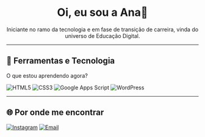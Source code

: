 <!-- Banner de boas-vindas -->
<div align="center">
  <h1> Oi, eu sou a Ana👋 </h1>
  <p> Iniciante no ramo da tecnologia e em fase de transição de carreira, vinda do universo de Educação Digital.</p>
</div>

---

## 🧰 Ferramentas e Tecnologia
<p> O que estou aprendendo agora? </p>
<!-- Use apenas o que você conhece/está aprendendo -->
<!-- Cada badge vem do shields.io; troque o texto depois de 'badge/' e o 'logo=' para outras techs -->

![HTML5](https://img.shields.io/badge/HTML5-E34F26?style=for-the-badge&logo=html5&logoColor=white)
![CSS3](https://img.shields.io/badge/CSS3-1572B6?style=for-the-badge&logo=css3&logoColor=white)
![Google Apps Script](https://img.shields.io/badge/Apps%20Script-4285F4?style=for-the-badge&logo=google&logoColor=white)
![WordPress](https://img.shields.io/badge/WordPress-21759B?style=for-the-badge&logo=wordpress&logoColor=white)

---

## 🌐 Por onde me encontrar 
[![Instagram](https://img.shields.io/badge/Instagram-E4405F?style=for-the-badge&logo=instagram&logoColor=white)](https://www.instagram.com/anaclara_mlessa/)
[![Email](https://img.shields.io/badge/Email-181717?style=for-the-badge&logo=gmail&logoColor=red)](mailto=anaclaramarqueslessa@gmail.com)
